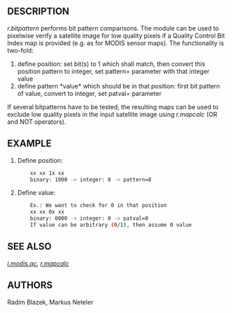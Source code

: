 ## DESCRIPTION

*r.bitpattern* performs bit pattern comparisons. The module can be used
to pixelwise verify a satellite image for low quality pixels if a
Quality Control Bit Index map is provided (e.g. as for MODIS sensor
maps). The functionality is two-fold:

1. define position: set bit(s) to 1 which shall match, then convert
    this position pattern to integer, set pattern= parameter with that
    integer value
2. define pattern \*value\* which should be in that position: first bit
    pattern of value, convert to integer, set patval= parameter

If several bitpatterns have to be tested, the resulting maps can be used
to exclude low quality pixels in the input satellite image using
*r.mapcalc* (OR and NOT operators).

## EXAMPLE

1. Define position:

    ```sh
        xx xx 1x xx
        binary: 1000 -> integer: 8 -> pattern=8
    ```

2. Define value:

    ```sh
        Ex.: We want to check for 0 in that position
        xx xx 0x xx
        binary: 0000 -> integer: 0 -> patval=0
        If value can be arbitrary (0/1), then assume 0 value
    ```

## SEE ALSO

*[i.modis.qc](https://grass.osgeo.org/grass-stable/manuals/i.modis.qc.html),
[r.mapcalc](https://grass.osgeo.org/grass-stable/manuals/r.mapcalc.html)*

## AUTHORS

Radim Blazek, Markus Neteler
